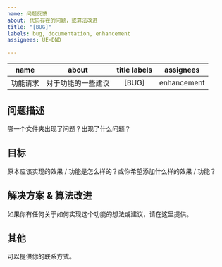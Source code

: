 ```yaml
---
name: 问题反馈
about: 代码存在的问题，或算法改进
title: "[BUG]"
labels: bug, documentation, enhancement
assignees: UE-DND

---
```


|name|about|title	labels|	assignees|
|:---:|:---:|:---:|:---:|
|功能请求|对于功能的一些建议|[BUG]|enhancement|

## 问题描述
哪一个文件夹出现了问题？出现了什么问题？
  
  
## 目标
原本应该实现的效果 / 功能是怎么样的？或你希望添加什么样的效果 / 功能？
  
  
## 解决方案 & 算法改进
如果你有任何关于如何实现这个功能的想法或建议，请在这里提供。
  
  
## 其他
可以提供你的联系方式。

